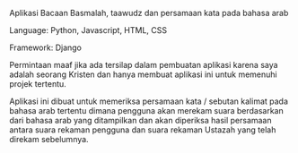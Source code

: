 Aplikasi Bacaan Basmalah, taawudz dan persamaan kata pada bahasa arab

Language: Python, Javascript, HTML, CSS

Framework: Django

Permintaan maaf jika ada tersilap dalam pembuatan aplikasi karena saya adalah seorang Kristen dan hanya membuat aplikasi ini untuk memenuhi projek tertentu.

Aplikasi ini dibuat untuk memeriksa persamaan kata / sebutan kalimat pada bahasa arab tertentu dimana pengguna akan merekam suara berdasarkan dari bahasa arab yang ditampilkan dan akan diperiksa hasil persamaan antara suara rekaman pengguna dan suara rekaman Ustazah yang telah direkam sebelumnya.

